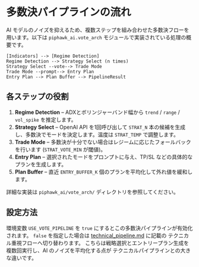 # 多数決パイプラインの流れ

AI モデルのノイズを抑えるため、複数ステップを組み合わせた多数決フローを用います。以下は `piphawk_ai.vote_arch` モジュールで実装されている処理の概要です。

```text
[Indicators] --> [Regime Detection]
Regime Detection --> Strategy Select (n times)
Strategy Select --vote--> Trade Mode
Trade Mode --prompt--> Entry Plan
Entry Plan --> Plan Buffer --> PipelineResult
```

## 各ステップの役割

1. **Regime Detection** – ADXとボリンジャーバンド幅から `trend` / `range` / `vol_spike` を推定します。
2. **Strategy Select** – OpenAI API を1回呼び出して `STRAT_N` 本の候補を生成し、多数決でモードを決定します。温度は `STRAT_TEMP` で調整します。
3. **Trade Mode** – 多数決が十分でない場合はレジームに応じたフォールバックを行います (`STRAT_VOTE_MIN` が閾値)。
4. **Entry Plan** – 選択されたモードをプロンプトに与え、TP/SL などの具体的なプランを生成します。
5. **Plan Buffer** – 直近 `ENTRY_BUFFER_K` 個のプランを平均化して外れ値を緩和します。

詳細な実装は `piphawk_ai/vote_arch/` ディレクトリを参照してください。

## 設定方法

環境変数 `USE_VOTE_PIPELINE` を `true` にするとこの多数決パイプラインが有効化されます。
`false` を指定した場合は [technical_pipeline.md](technical_pipeline.md) に記載の
テクニカル重視フローへ切り替わります。
こちらは戦略選択とエントリープラン生成を複数回実行し、AI のノイズを平均化する点が
テクニカルパイプラインとの大きな違いです。

